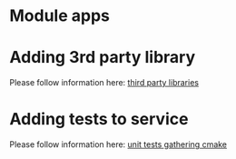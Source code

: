 Module apps
===========

# Adding 3rd party library

Please follow information here: [third party libraries](../third-party/ThirdParty.md)

# Adding tests to service

Please follow information here: [unit tests gathering cmake](../test/AddingUnitTests.md)
